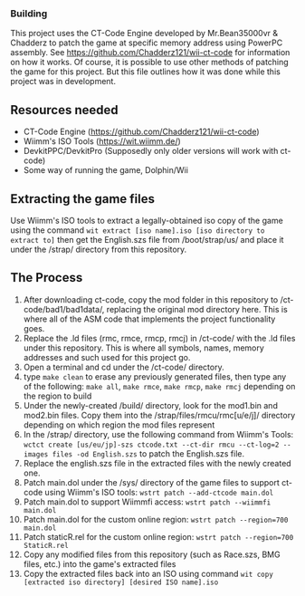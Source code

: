 ### Building
This project uses the CT-Code Engine developed by Mr.Bean35000vr & Chadderz to patch the game at specific memory address using PowerPC assembly. 
See https://github.com/Chadderz121/wii-ct-code for information on how it works.
Of course, it is possible to use other methods of patching the game for this project. But this file outlines how it was done while this project was in development.

## Resources needed
- CT-Code Engine (https://github.com/Chadderz121/wii-ct-code) 
- Wiimm's ISO Tools (https://wit.wiimm.de/)
- DevkitPPC/DevkitPro (Supposedly only older versions will work with ct-code)
- Some way of running the game, Dolphin/Wii

## Extracting the game files
Use Wiimm's ISO tools to extract a legally-obtained iso copy of the game using the command `wit extract [iso name].iso [iso directory to extract to]` then get the English.szs file from /boot/strap/us/ and place it under the /strap/ directory from this repository.

## The Process
1. After downloading ct-code, copy the mod folder in this repository to /ct-code/bad1/bad1data/, replacing the original mod directory here. This is where all of the ASM code that implements the project functionality goes.
2. Replace the .ld files (rmc, rmce, rmcp, rmcj) in /ct-code/ with the .ld files under this repository. This is where all symbols, names, memory addresses and such used for this project go.
3. Open a terminal and cd under the /ct-code/ directory.
4. type `make clean` to erase any previously generated files, then type any of the following: `make all`, `make rmce`, `make rmcp`, `make rmcj` depending on the region to build
5. Under the newly-created /build/ directory, look for the mod1.bin and mod2.bin files. Copy them into the /strap/files/rmcu/rmc[u/e/j]/ directory depending on which region the mod files represent
6. In the /strap/ directory, use the following command from Wiimm's Tools: `wctct create [us/eu/jp]-szs ctcode.txt --ct-dir rmcu --ct-log=2 --images files -od English.szs` to patch the English.szs file.
7. Replace the english.szs file in the extracted files with the newly created one.
8. Patch main.dol under the /sys/ directory of the game files to support ct-code using Wiimm's ISO tools: `wstrt patch --add-ctcode main.dol`
9. Patch main.dol to support Wiimmfi access: `wstrt patch --wiimmfi main.dol`
10. Patch main.dol for the custom online region: `wstrt patch --region=700 main.dol`
11. Patch staticR.rel for the custom online region: `wstrt patch --region=700 StaticR.rel`
12. Copy any modified files from this repository (such as Race.szs, BMG files, etc.) into the game's extracted files
13. Copy the extracted files back into an ISO using command `wit copy [extracted iso directory] [desired ISO name].iso`
